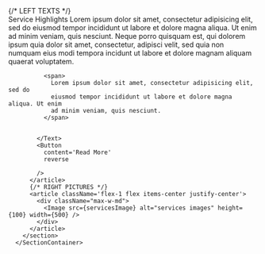 <SectionContainer>
        <section className='flex justify-center items-center gap-10'>
          {/* LEFT TEXTS */}
          <article className='flex-1'>
            <TitleText
              direction='left'
              size='head'>
              Service Highlights
            </TitleText>
            <Text
              size='description'
              className='font-thin flex-col flex gap-3 mb-7'>
              <span>
                Lorem ipsum dolor sit amet, consectetur adipisicing elit, sed do
                eiusmod tempor incididunt ut labore et dolore magna aliqua. Ut enim
                ad minim veniam, quis nesciunt. Neque porro quisquam est, qui
                dolorem ipsum quia dolor sit amet, consectetur, adipisci velit, sed
                quia non numquam eius modi tempora incidunt ut labore et dolore
                magnam aliquam quaerat voluptatem.
              </span>

              <span>
                Lorem ipsum dolor sit amet, consectetur adipisicing elit, sed do
                eiusmod tempor incididunt ut labore et dolore magna aliqua. Ut enim
                ad minim veniam, quis nesciunt.
              </span>


            </Text>
            <Button
              content='Read More'
              reverse

            />
          </article>
          {/* RIGHT PICTURES */}
          <article className='flex-1 flex items-center justify-center'>
            <div className="max-w-md">
              <Image src={servicesImage} alt="services images" height={100} width={500} />
            </div>
          </article>
        </section>
      </SectionContainer>
